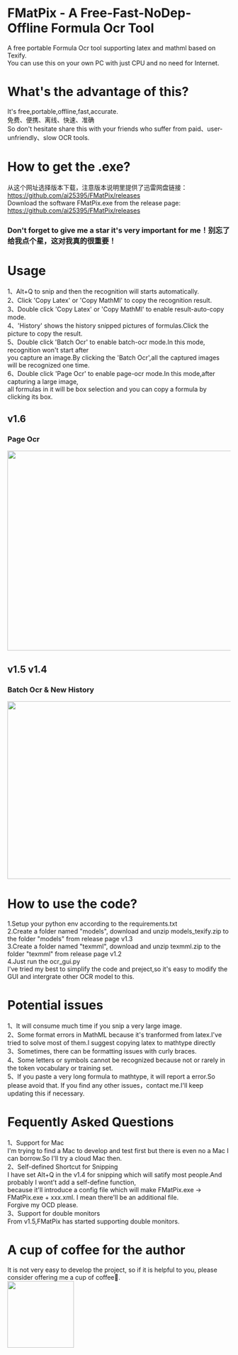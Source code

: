 # FMatPix - A Free-Fast-NoDep-Offline Formula Ocr Tool
A free portable Formula Ocr tool supporting latex and mathml based on Texify.<br>
You can use this on your own PC with just CPU and no need for Internet.

# What's the advantage of this?
It's free,portable,offline,fast,accurate.<br>
免费、便携、离线、快速、准确 <br>
So don't hesitate share this with your friends who suffer from paid、user-unfriendly、slow OCR tools.<br>

# How to get the .exe?
从这个网址选择版本下载，注意版本说明里提供了迅雷网盘链接：https://github.com/ai25395/FMatPix/releases <br>
Download the software FMatPix.exe from the release page: https://github.com/ai25395/FMatPix/releases <br>
### Don't forget to give me a star it's very important for me！别忘了给我点个星，这对我真的很重要！<br>

# Usage
1、Alt+Q to snip and then the recognition will starts automatically.<br>
2、Click 'Copy Latex' or 'Copy MathMl' to copy the recognition result.<br>
3、Double click  'Copy Latex' or 'Copy MathMl' to enable result-auto-copy mode.<br>
4、'History' shows the history snipped pictures of formulas.Click the picture to copy the result.<br>
5、Double click 'Batch Ocr' to enable batch-ocr mode.In this mode, recognition won't start after <br>
you capture an image.By clicking the 'Batch Ocr',all the captured images will be recognized one time.<br>
6、Double click 'Page Ocr' to enable page-ocr mode.In this mode,after capturing a large image, <br>
all formulas in it will be box selection and you can copy a formula by clicking its box.<br>
## v1.6
### Page Ocr
<img src='https://github.com/user-attachments/assets/7966e020-7296-45df-9ac9-c244d2cf5f96' width = '750px' height='450px'> <br>
## v1.5 v1.4
### Batch Ocr & New History
<img src='https://github.com/user-attachments/assets/019a8292-375f-4386-a426-ac52be159359' width = '750px' height='400px'> <br>


# How to use the code?
1.Setup your python env according to the requirements.txt <br>
2.Create a folder named "models", download and unzip models_texify.zip to the folder "models" from release page v1.3<br>
3.Create a folder named "texmml", download and unzip texmml.zip to the folder "texmml" from release page v1.2<br>
4.Just run the ocr_gui.py <br>
I've tried my best to simplify the code and preject,so it's easy to modify the GUI and intergrate other OCR model to this. <br>

# Potential issues
1、It will consume much time if you snip a very large image.<br>
2、Some format errors in MathML because it's tranformed from latex.I've tried to solve most of them.I suggest copying latex to mathtype directly<br>
3、Sometimes, there can be formatting issues with curly braces.<br>
4、Some letters or symbols cannot be recognized because not or rarely in the token vocabulary or training set.<br>
5、If you paste a very long formula to mathtype, it will report a error.So please avoid that.
If you find any other issues，contact me.I'll keep updating this if necessary.

# Fequently Asked Questions
1、Support for Mac<br>
I'm trying to find a Mac to develop and test first but there is even no a Mac I can borrow.So I'll try a cloud Mac then.<br>
2、Self-defined Shortcut for Snipping<br>
I have set Alt+Q in the v1.4 for snipping which will satify most people.And probably I wont't add a self-define function,<br>
because it'll introduce a config file which will make FMatPix.exe -> FMatPix.exe + xxx.xml. I mean there'll be an additional file.<br>
Forgive my OCD please.<br>
3、Support for double monitors<br>
From v1.5,FMatPix has started supporting double monitors.<br>

# A cup of coffee for the author
It is not very easy to develop the project, so if it is helpful to you, please consider offering me a cup of coffee🥤.<br>
<img src='https://github.com/user-attachments/assets/7ce31ebd-01fe-430b-8d73-d6be98e89d49' width = '150px' height='150px'>
